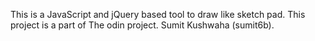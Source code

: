 This is a JavaScript and jQuery based tool to draw like sketch pad. This project is a part of The odin project.
Sumit Kushwaha (sumit6b).
